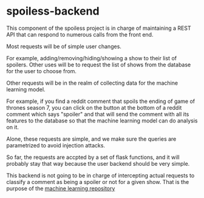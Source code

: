 # spoiless-backend

This component of the spoiless project is in charge of maintaining a REST API that can respond to numerous calls from the front end.

Most requests will be of simple user changes. 

For example, adding/removing/hiding/showing a show to their list of spoilers. Other uses will be to request the list of shows from the database for the user to choose from. 


Other requests will be in the realm of collecting data for the machine learning model.

For example, if you find a reddit comment that spoils the ending of game of thrones season 7, you can click on the button at the bottom of a reddit comment which says "spoiler" and that will send the comment with all its features to the database so that the machine learning model can do analysis on it.

Alone, these requests are simple, and we make sure the queries are parametrized to avoid injection attacks.

So far, the requests are accpted by a set of flask functions, and it will probably stay that way because the user backend should be very simple.

This backend is not going to be in charge of intercepting actual requests to classify a comment as being a spoiler or not for a given show. That is the purpose of the [machine learning repository](https://github.com/luciencd/spoiless-machinelearning/)
